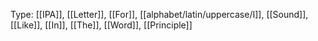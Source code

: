 Type: [[IPA]], [[Letter]], [[For]], [[alphabet/latin/uppercase/I]], [[Sound]], [[Like]], [[In]], [[The]], [[Word]], [[Principle]]
